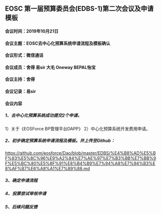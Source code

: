 ## EOSC 第一届预算委员会(EDBS-1)第二次会议及申请模板

#### 会议时间：2019年10月21日
#### 会议主题：EOSC去中心化预算系统申请流程及模板确认
#### 会议形式：微信通话
#### 会议成员：舍得 易sir 大毛 Oneway BEPAL怡宝
#### 会议主持：舍得
#### 会议记录：易sir

#### 会议内容
##### 1、去中心化预算系统成功提交2个申请。
1）关于《EOSForce BP管理平台DAPP》 
2）中心化预算系统开发费用申请。

##### 2、初步确定预算系统申请流程及模板。并上传至Github：

https://github.com/eosforce/Dao/blob/master/EDBS/%E4%B8%AD%E5%BF%83%E5%8C%96%E9%A2%84%E7%AE%97%E7%B3%BB%E7%BB%9F%E5%BC%80%E5%8F%91%E8%B4%B9%E7%94%A8%E7%94%B3%E8%AF%B7%E6%A8%A1%E7%89%88.md

##### 3、确定申请流程

##### 4、投票尝试审核申请

##### 5、后续问题反馈






